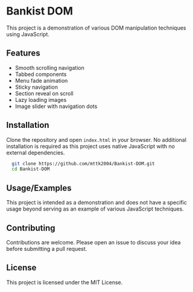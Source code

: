 ﻿# Bankist DOM

This project is a demonstration of various DOM manipulation techniques using JavaScript.

## Features

- Smooth scrolling navigation
- Tabbed components
- Menu fade animation
- Sticky navigation
- Section reveal on scroll
- Lazy loading images
- Image slider with navigation dots

## Installation

Clone the repository and open `index.html` in your browser. No additional installation is required as this project uses native JavaScript with no external dependencies.

```bash
  git clone https://github.com/mttk2004/Bankist-DOM.git
  cd Bankist-DOM
```

## Usage/Examples
This project is intended as a demonstration and does not have a specific usage beyond serving as an example of various JavaScript techniques. 

## Contributing
Contributions are welcome. Please open an issue to discuss your idea before submitting a pull request.

## License
This project is licensed under the MIT License.
